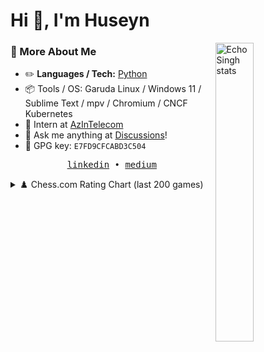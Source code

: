 # Hi 👋, I'm Huseyn

<picture>
    <img align="right" width="35%" src="http://github-profile-summary-cards.vercel.app/api/cards/stats?username=EchoSingh&theme=tokyonight" alt="EchoSingh stats">
</picture>

### 👾 More About Me

-   ✏️ **Languages / Tech:** [Python](https://github.com/SherlockH0olms?tab=repositories&q=&type=&language=python&sort=)
-   📦 Tools / OS: Garuda Linux / Windows 11 / Sublime Text / mpv / Chromium / CNCF Kubernetes
-   💼 Intern at [AzInTelecom](https://azintelecom.az/az)
-   💬 Ask me anything at [Discussions](https://github.com/EchoSingh/EchoSingh/discussions/new/choose)!
-   🔐 GPG key: `E7FD9CFCABD3C504`

<p align="center">
  <samp>
    <a href="https://www.linkedin.com/in/h%C3%BCseyn-q%C9%99mb%C9%99rli-b09a23374/">linkedin</a> •
    <a href="https://medium.com/@huseyn.qemberli21">medium</a>
  </samp>
</p>

<details>
<summary>♟️ Chess.com Rating Chart (last 200 games)</summary>

<!-- START_RATING_GRAPH:chess.com -->
Chess.com rating chart for the last 200 games:

```ascii
1006 ┤                                                                                                                                                                                  ╭╮
 981 ┤                                                                                                                                                                                 ╭╯│
 957 ┤                                                                                                                                                                            ╭╮  ╭╯ │ ╭───╮
 932 ┤                                                                                                                                                                            ││  │  │ │   │
 908 ┤                                                                                                                                                                            │╰╮╭╯  ╰╮│   │
 883 ┤         ╭──╮                                                              ╭──╮                 ╭─╮  ╭──╮╭────╮          ╭╮╭╮                   ╭╮                 ╭───╮    │ ╰╯    ╰╯   │
 859 ┤       ╭─╯  │                                                              │  ╰──╮              │ ╰──╯  ╰╯    ╰────╮  ╭──╯╰╯│        ╭╮     ╭╮╭─╯╰────╮╭────╮╭╮╭───╯   ╰╮   │            │
 834 ┤      ╭╯    │           ╭─╮╭╮      ╭╮                                      │     ╰─────╮        │                  ╰──╯     │╭╮     ╭╯╰╮  ╭─╯╰╯       ╰╯    ╰╯╰╯        ╰╮ ╭╯            │
 810 ┼─╮╭╮ ╭╯     │      ╭╮╭──╯ ╰╯╰──────╯│        ╭────╮╭╮╭╮╭╮                  │           ╰──╮╭────╯                           ╰╯╰╮   ╭╯  ╰──╯                              │╭╯             │
 785 ┤ ╰╯╰─╯      │ ╭────╯╰╯              ╰────────╯    ╰╯╰╯╰╯╰───╮  ╭───────────╯              ╰╯                                   ╰───╯                                     ╰╯              │
 761 ┤            ╰─╯                                             ╰──╯                                                                                                                         │          ╭──
 736 ┤                                                                                                                                                                                         │  ╭╮╭─────╯
 712 ┤                                                                                                                                                                                         ╰──╯╰╯
 687 ┤
